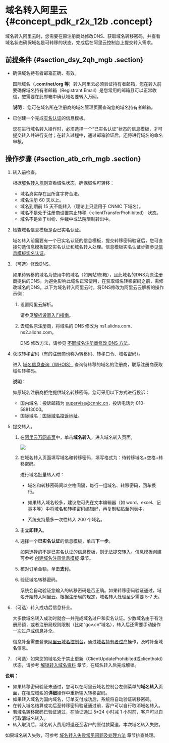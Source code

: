 # 域名转入阿里云 {#concept_pdk_r2x_12b .concept}

域名转入阿里云时，您需要在原注册商处修改DNS、获取域名转移密码，并查看域名状态确保域名是可转移的状态，完成后在阿里云控制台上提交转入需求。

## 前提条件 {#section_dsy_2qh_mgb .section}

-   确保域名持有者邮箱正确、有效。

    国际域名（**.com/net/org 等**）转入阿里云必须验证持有者邮箱，您在转入前要确保域名持有者邮箱（Registrant Email）是您常用的邮箱且可以正常收信，您需要在此邮箱中确认域名要转入万网。

    **说明：** 您可在域名所在注册商的域名管理页面查询您的域名持有者邮箱。

-   已创建一个完成[实名认证](../../../../../cn.zh-CN/域名实名认证/实名认证操作步骤/通用域名实名认证.md#section_ihp_kfj_bhb)的信息模板。

    您在进行域名转入操作时，必须选择一个“已实名认证”状态的信息模板，才可提交转入并进行支付；在转入过程中，通过邮箱验证后，还将进行域名的命名审核。


## 操作步骤 {#section_atb_crh_mgb .section}

1.  转入前检查。

    根据[域名转入规则](cn.zh-CN/域名转移/域名转入收费及规则.md#)查看域名状态，确保域名可转移：

    -   域名真实存在且所含字符合法。
    -   域名注册 60 天以上。
    -   域名到期前 15 天不能转入（理论上只适用于 CNNIC 下域名）。
    -   域名不是处于注册商设置禁止转移（·clientTransferProhibited） 状态。
    -   域名不是处于纠纷、仲裁中或法院限制转出中。
2.  检查域名信息模板是否已实名认证。

    域名转入前需要有一个已实名认证的信息模板，提交转移密码验证后，您可直接勾选信息模板提交实名认证和域名转入处理。信息模板实名认证步骤参见[信息模板实名认证](../../../../../cn.zh-CN/域名实名认证/实名认证操作步骤/通用域名实名认证.md#section_ihp_kfj_bhb)。

3.  （可选）修改DNS。

    如果待转移的域名为使用中的域名（如网站/邮箱），且此域名的DNS为原注册商提供的DNS，为避免影响此域名正常使用，在获取域名转移密码之前，需修改域名的DNS。以下为域名转入阿里云时，将DNS修改为阿里云云解析的操作示例：

    1.  设置阿里云解析。

        请参见[解析设置入门指南](https://help.aliyun.com/document_detail/29716.html)。

    2.  去域名原注册商，将域名的 DNS 修改为 ns1.alidns.com、ns2.alidns.com。

        DNS 修改方法，请参见 [不同域名注册商修改 DNS 方法](https://help.aliyun.com/knowledge_detail/39844.html)。

4.  获取转移密码（有的注册商也称为转移码、转移口令、域名密码）。

    进入 [域名信息查询（WHOIS）](https://whois.aliyun.com/) 查询待转移的域名的注册商，联系注册商获取域名转移码。

    **说明：** 

    如原域名注册商拒绝提供域名转移密码，您可采用以下方式进行投诉：

    -   国内域名：投诉邮箱为 supervise@cnnic.cn，投诉电话为 010-58813000。
    -   国际域名：[国际域名投诉地址](https://forms.icann.org/en/resources/compliance/complaints/transfer/form)。
5.  提交转入。
    1.  在[阿里云万网首页](https://wanwang.aliyun.com/)中，单击**域名转入**，进入域名转入页面。

        ![](http://static-aliyun-doc.oss-cn-hangzhou.aliyuncs.com/assets/img/14334/155298593137909_zh-CN.png)

    2.  在域名转入页面填写域名和转移密码，填写格式为：待转移域名+空格+转移密码。

        进行域名批量转入时：

        -   域名和转移密码间以空格间隔，每行一组域名、转移密码，回车换行。

        -   如果转入域名较多，建议您可先在文本编辑器（如 word、excel、记事本等）中将域名和转移密码编辑好，再复制粘贴至列表中。

        -   系统支持最多一次性转入 200 个域名。

    3.  击**立即转入**。
    4.  选择一个**已实名认证**的信息模板，单击**下一步**。

        如果选择的不是已实名认证的信息模板，则无法提交转入。信息模板创建可参考 [创建域名注册信息模板](../../../../../cn.zh-CN/域名管理/创建域名注册信息模板.md#) 章节。

    5.  核对订单金额，单击**支付**。
    6.  验证域名转移密码。

        系统会自动验证您输入的转移密码是否正确。如果转移密码验证通过，域名开始转入阿里云。根据注册局的规定，域名转入处理至少需要 5-7 天。

6.  （可选）转入成功后信息补全。

    大多数域名转入成功时就会一并完成域名过户和实名认证。少数域名由于有注册局锁，或者注册局规则限制（比如“gov.cn”域名），转入后还需要手动操作一次过户或信息补全。

    信息补全需要登录[阿里云域名控制台](https://dc.console.aliyun.com)，通过[域名持有者过户](../../../../../cn.zh-CN/域名管理/域名持有者过户.md#)操作，及时补全域名信息。

7.  （可选）如果您的域名处于禁止更新（ClientUpdateProhibited或clienthold）状态，请参考 [解锁转入域名资料](cn.zh-CN/域名转移/域名被原注册商锁定，转入阿里云后如何解锁？.md#) 章节，在域名转入后完成解锁。

**说明：** 

-   如果转移密码验证未通过，您可以在阿里云域名控制台左侧菜单的**域名转入**页面，在相应域名的**详细**操作中重新输入转移密码。
-   如果转入域名为国内域名，订单支付成功后，系统将自动验证转移密码。
-   在转入域名结算成功后至转移密码验证通过前，客户可以自行取消域名转入。
-   若域名转移密码已验证通过，在验证通过 5\*24 小时减 1 小时前，客户可以自行取消域名转入。
-   转入取消后，域名转入费用将退还至客户的原付款渠道，本次域名转入失败。

如果域名转入失败，可参考 [域名转入失败常见问题及处理方法](../../../../../cn.zh-CN/常见问题/转入转出类问题/域名转入失败常见问题及处理方法.md#) 章节排查处理。

